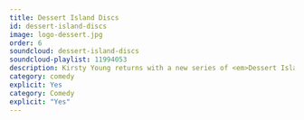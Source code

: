 ```yaml
---
title: Dessert Island Discs
id: dessert-island-discs
image: logo-dessert.jpg
order: 6
soundcloud: dessert-island-discs
soundcloud-playlist: 11994053
description: Kirsty Young returns with a new series of <em>Dessert Island Discs.</em>
category: comedy
explicit: Yes
category: Comedy
explicit: "Yes"
---
```

